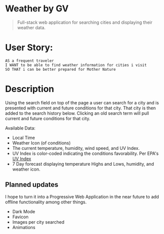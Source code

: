 # Weather by GV
> Full-stack web application for searching cities and displaying their weather data.

# User Story:

    AS a frequent traveler
    I WANT to be able to find weather information for cities i visit
    SO THAT i can be better prepared for Mother Nature

# Description

Using the search field on top of the page a user can search for a city and is presented with current and future conditions for that city. That city is then added to the search history below. Clicking an old search term will pull current and future conditions for that city.

Available Data:
- Local Time
- Weather Icon (of conditions)
- The current temperature, humidity, wind speed, and UV Index.
- UV Index is color-coded indicating the conditions favorability. Per EPA's [UV Index](https://www.epa.gov/sunsafety/uv-index-scale-0)
- 7 Day forecast displaying temperature Highs and Lows, humidity, and weather icon.
 

## Planned updates

I hope to turn it into a Progressive Web Application in the near future to add offline functionality among other things.

- Dark Mode
- Favicon
- Images per city searched
- Animations
